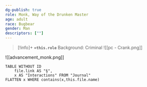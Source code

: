 ```yaml
---
dg-publish: true
role: Monk, Way of the Drunken Master
age: adult
race: Bugbear
gender: Man
descriptors: [""]
---
```


> [!info]+
> **`=this.role`**
> Background: Criminal
> ![[pc - Crank.png]]

![[advancement_monk.png]]

```dataview
TABLE WITHOUT ID
	file.link AS "§", 
	x AS "Interactions" FROM "Journal"
FLATTEN x WHERE contains(x,this.file.name) 
```



